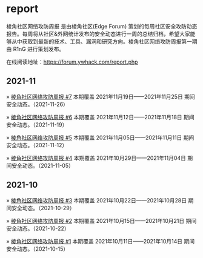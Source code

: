 # report

棱角社区网络攻防周报 是由棱角社区(Edge Forum) 策划的每周社区安全攻防动态报告。每周将从社区&外网统计发布的安全动态进行一周的总结归档，希望大家能够从中获取到最新的技术、工具、漏洞和研究方向。棱角社区网络攻防周报第一期由 R1nG 进行策划发布。

在线阅读地址：https://forum.ywhack.com/report.php

## 2021-11

» [棱角社区网络攻防周报 #7](https://forum.ywhack.com/report.php?7) 本期覆盖 2021年11月19日——2021年11月25日 期间安全动态。（2021-11-26）

» [棱角社区网络攻防周报 #6](https://forum.ywhack.com/report.php?6) 本期覆盖 2021年11月12日——2021年11月18日 期间安全动态。（2021-11-19）

» [棱角社区网络攻防周报 #5](https://forum.ywhack.com/report.php?5) 本期覆盖 2021年11月05日——2021年11月11日 期间安全动态。（2021-11-12）

» [棱角社区网络攻防周报 #4](https://forum.ywhack.com/report.php?4) 本期覆盖 2021年10月29日——2021年11月04日 期间安全动态。（2021-11-05）

## 2021-10

» [棱角社区网络攻防周报 #3](https://forum.ywhack.com/report.php?3) 本期覆盖 2021年10月22日——2021年10月28日 期间安全动态。（2021-10-29）

» [棱角社区网络攻防周报 #2](https://forum.ywhack.com/report.php?2) 本期覆盖 2021年10月15日——2021年10月21日 期间安全动态。（2021-10-22）

» [棱角社区网络攻防周报 #1](https://forum.ywhack.com/report.php?1) 本期覆盖 2021年10月11日——2021年10月14日 期间安全动态。（2021-10-15）
